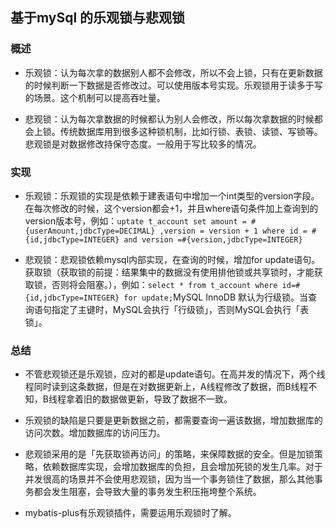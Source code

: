 ## 基于mySql 的乐观锁与悲观锁 

### 概述

+ 乐观锁：认为每次拿的数据别人都不会修改，所以不会上锁，只有在更新数据的时候判断一下数据是否修改过。可以使用版本号实现。乐观锁用于读多于写的场景。这个机制可以提高吞吐量。

+ 悲观锁：认为每次拿数据的时候都认为别人会修改，所以每次拿数据的时候都会上锁。传统数据库用到很多这种锁机制，比如行锁、表锁、读锁、写锁等。悲观锁是对数据修改持保守态度。一般用于写比较多的情况。



### 实现

+ 乐观锁：乐观锁的实现是依赖于建表语句中增加一个int类型的version字段。在每次修改的时候，这个version都会+1，并且where语句条件加上查询到的version版本号，例如：`uptate t_account set amount = #{userAmount,jdbcType=DECIMAL} ,version = version + 1 where id = #{id,jdbcType=INTEGER} and version =#{version,jdbcType=INTEGER} `

+ 悲观锁：悲观锁依赖mysql内部实现，在查询的时候，增加for update语句。获取锁（获取锁的前提：结果集中的数据没有使用排他锁或共享锁时，才能获取锁，否则将会阻塞。），例如：`select * from t_account where id=#{id,jdbcType=INTEGER} for update;`MySQL InnoDB 默认为行级锁。当查询语句指定了主键时，MySQL会执行「行级锁」，否则MySQL会执行「表锁」。

### 总结

+ 不管悲观锁还是乐观锁，应对的都是update语句。在高并发的情况下，两个线程同时读到这条数据，但是在对数据更新上，A线程修改了数据，而B线程不知，B线程拿着旧的数据做更新，导致了数据不一致。

+ 乐观锁的缺陷是只要是更新数据之前，都需要查询一遍该数据，增加数据库的访问次数。增加数据库的访问压力。

+ 悲观锁采用的是「先获取锁再访问」的策略，来保障数据的安全。但是加锁策略，依赖数据库实现，会增加数据库的负担，且会增加死锁的发生几率。对于并发很高的场景并不会使用悲观锁，因为当一个事务锁住了数据，那么其他事务都会发生阻塞，会导致大量的事务发生积压拖垮整个系统。

+ mybatis-plus有乐观锁插件，需要运用乐观锁时了解。